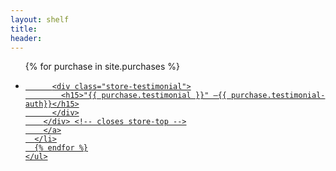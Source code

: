 ```yaml
---
layout: shelf
title:
header:
---
```

<body>
<article class="store">
  <div class="store-items">
    <ul>
      {% for purchase in site.purchases %}
      <li>
        <a href="{{ purchase.url }}">
        <div class="store-top">

          <div class="store-testimonial">
            <h15>"{{ purchase.testimonial }}" —{{ purchase.testimonial-auth}}</h15>
          </div>
        </div> <!-- closes store-top -->
        </a>
      </li>
      {% endfor %}
    </ul>
  </div><!-- closes store-items -->
</article>
</body>

